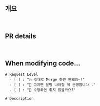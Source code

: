 ## 개요

<!-- 한 줄 요약 -->

<br/>

## PR details

<!-- 변경 사항 및 관련 이슈에 대해 간단하게 작성해주세요. 어떻게보다 무엇을 왜 수정했는지 설명해주세요. -->
<!-- 직접 만든 함수가 있다면 예제를 만들어 상세히 설명해주세요. (코드 캡쳐) -->

<br/>

## When modifying code...

```text
# Request Level
  - [ ] : "🔥 이대로 Merge 하면 안돼요~!"
  - [ ] : "🥹 고치면 분명 나아질 게 분명합니다.."
  - [ ] : "🤷 수정하면 좋지 않을까요?"

# Description

```
